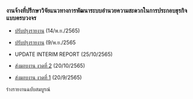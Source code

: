 ### งานจ้างที่ปรึกษาวิจัยแนวทางการพัฒนาระบบอำนวยความสะดวกในการประกอบธุรกิจแบบครบวงจร

- [ปรับปรุงรายงาน](/doc20221114/README.md) (14/พ.ย./2565)

- [ปรับปรุงรายงาน](/doc20221110//README.md) (9/พ.ย./2565

- UPDATE INTERIM REPORT (25/10/2565)

- [ส่งมอบงาน งวดที่ 2](/doc20221020/README.md) (20/10/2565)

- [ส่งมอบงาน งวดที่ 1](/doc20220920/README.md) (20/9/2565)


ร่างรายงานฉบับสมบูรณ์
